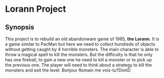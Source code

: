 # Lorann Project
## Synopsis

This project is to rebuild an old abandonware game of 1985, **the Lorann**. It is a game similar to PacMan but here we need to collect hundreds of objects without getting caught by 4 horrible monsters. The main character is able to throw a magical spell to kill the monsters. But the difficulty is that he only has one fireball, to gain a new one he need to kill a monster or to pick up the previous one. The player will need to think about a strategy to kill the monsters and exit the level.
Bonjour Romain me vois-tu?DimiD